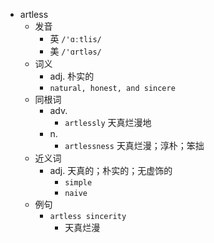 - artless
  - 发音
    - 英 `/'ɑːtlis/`
    - 美 `/'ɑrtləs/`
  - 词义
    - adj. 朴实的
    - `natural, honest, and sincere`
  - 同根词
    - adv.
      - `artlessly` 天真烂漫地
    - n.
      - `artlessness` 天真烂漫；淳朴；笨拙
  - 近义词
    - adj. 天真的；朴实的；无虚饰的
      - `simple`
      - `naive`
  - 例句
    - `artless sincerity`
      - 天真烂漫

